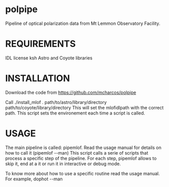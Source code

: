 polpipe
=======

Pipeline of optical polarization data from Mt Lemmon Observatory Facility.

REQUIREMENTS
============

IDL license
ksh 
Astro and Coyote libraries

INSTALLATION
============

Download the code from https://github.com/mcharcos/polpipe

Call ./install_mlof . path/to/astro/library/directory path/to/coyote/library/directory
This will set the mlofidlpath with the correct path. This script sets the environement each time a script is called.

USAGE
=====

The main pipeline is called: pipemlof. Read the usage manual for details on how to call it (pipemlof --man)
This script calls a serie of scripts that process a specific step of the pipeline. For each step, pipemlof allows to skip it, end at a it or run it in interactive or debug mode. 

To know more about how to use a specific routine read the usage manual. For example, dophot --man

